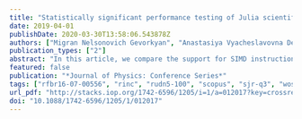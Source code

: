 ```yaml
---
title: "Statistically significant performance testing of Julia scientific programming language"
date: 2019-04-01
publishDate: 2020-03-30T13:58:06.543878Z
authors: ["Migran Nelsonovich Gevorkyan", "Anastasiya Vyacheslavovna Demidova", "Anna Vladislavovna Korolkova", "Dmitry Sergeevich Kulyabov"]
publication_types: ["2"]
abstract: "In this article, we compare the support for SIMD instructions for Julia and Fortran. The comparison is carried out according to the methodology described in work of T. Kalibera, R. E. Jones. The first part of the article gives a brief description of this technique. We emphasize on the practical implementation using Python, NumPy and SciPy. The second part of the article briefly discusses the syntactic capabilities of Fortran and Julia to work with SIMD processor extensions. Specific code snippets are given. Next, the performance of Julia and Fortran is compared for arithmetic operations on arrays of small length. The results are presented in tabular and graphical form."
featured: false
publication: "*Journal of Physics: Conference Series*"
tags: ["rfbr16-07-00556", "rinc", "rudn5-100", "scopus", "sjr-q3", "wos", "rinc"]
url_pdf: "http://stacks.iop.org/1742-6596/1205/i=1/a=012017?key=crossref.e2e57ad08f55886341bf04befc0d51f3"
doi: "10.1088/1742-6596/1205/1/012017"
---
```



